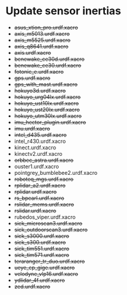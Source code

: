 # Update sensor inertias
- ~~asus_xtion_pro.urdf.xacro~~
- ~~axis_m5013.urdf.xacro~~
- ~~axis_m5525.urdf.xacro~~
- ~~axis_q8641.urdf.xacro~~
- ~~axis.urdf.xacro~~
- ~~benewake_ce30d.urdf.xacro~~
- ~~benewake_ce30.urdf.xacro~~
- ~~fotonic_e.urdf.xacro~~
- ~~gps.urdf.xacro~~
- ~~gps_with_mast.urdf.xacro~~
- ~~hokuyo3d.urdf.xacro~~
- ~~hokuyo_urg04lx.urdf.xacro~~
- ~~hokuyo_ust10lx.urdf.xacro~~
- ~~hokuyo_ust20lx.urdf.xacro~~
- ~~hokuyo_utm30lx.urdf.xacro~~
- ~~imu_hector_plugin.urdf.xacro~~
- ~~imu.urdf.xacro~~
- ~~intel_d435.urdf.xacro~~
- intel_r430.urdf.xacro
- kinect.urdf.xacro
- kinectv2.urdf.xacro
- ~~orbbec_astra.urdf.xacro~~
- ouster1.urdf.xacro
- pointgrey_bumblebee2.urdf.xacro
- ~~roboteq_mgs.urdf.xacro~~
- ~~rplidar_a2.urdf.xacro~~
- ~~rplidar.urdf.xacro~~
- ~~rs_bpearl.urdf.xacro~~
- ~~rslidar_mems.urdf.xacro~~
- ~~rslidar.urdf.xacro~~
- rubedos_viper.urdf.xacro
- ~~sick_microscan3.urdf.xacro~~
- ~~sick_outdoorscan3.urdf.xacro~~
- ~~sick_s3000.urdf.xacro~~
- ~~sick_s300.urdf.xacro~~
- ~~sick_tim551.urdf.xacro~~
- ~~sick_tim571.urdf.xacro~~
- ~~teraranger_tr_duo.urdf.xacro~~
- ~~ueye_cp_gige.urdf.xacro~~
- ~~velodyne_vlp16.urdf.xacro~~
- ~~ydlidar_4f.urdf.xacro~~
- ~~zed.urdf.xacro~~
